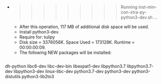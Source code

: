 * >>>>>>>>> Running inst-min-con-xtra-py-python3-dev.sh ...
  * After this operation, 117 MB of additional disk space will be used.
  * Install python3-dev.
  * Require for: tulipy
  * Disk size = 3376056K. Space Used = 173128K. Runtime = 00:00:00:09.
  * The following NEW packages will be installed:
  ```bash
dh-python libc6-dev libc-dev-bin libexpat1-dev libpython3.7
libpython3.7-dev libpython3-dev linux-libc-dev python3.7-dev python3-dev
python3-distutils python3-lib2to3
  ```
